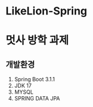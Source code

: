 # LikeLion-Spring
멋사 방학 과제
================


개발환경
--------
1. Spring Boot 3.1.1
2. JDK 17
3. MYSQL
4. SPRING DATA JPA
